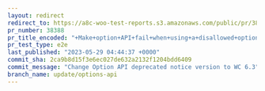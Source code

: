 ```yaml
---
layout: redirect
redirect_to: https://a8c-woo-test-reports.s3.amazonaws.com/public/pr/38388/e2e/index.html
pr_number: 38388
pr_title_encoded: "+Make+option+API+fail+when+using+a+disallowed+option+name+in+non-produciton+environments"
pr_test_type: e2e
last_published: "2023-05-29 04:44:37 +0000"
commit_sha: 2ca9b8d15f3e6ec027de632a2132f1204bdd6409
commit_message: "Change Option API deprecated notice version to WC 6.3"
branch_name: update/options-api
---
```

